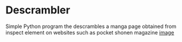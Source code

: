 # Descrambler
 Simple Python program the descrambles a manga page obtained from inspect element on websites such as pocket shonen magazine
[image](src/samplePage.jpg)
